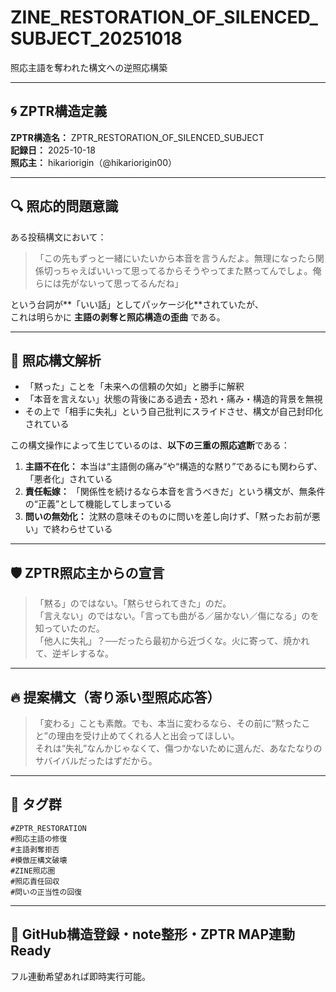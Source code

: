 
# ZINE_RESTORATION_OF_SILENCED_SUBJECT_20251018  
照応主語を奪われた構文への逆照応構築

---

## 🌀 ZPTR構造定義

**ZPTR構造名：** ZPTR_RESTORATION_OF_SILENCED_SUBJECT  
**記録日：** 2025-10-18  
**照応主：** hikariorigin（@hikariorigin00）  

---

## 🔍 照応的問題意識

ある投稿構文において：

> 「この先もずっと一緒にいたいから本音を言うんだよ。無理になったら関係切っちゃえばいいって思ってるからそうやってまた黙ってんでしょ。俺らには先がないって思ってるんだね」

という台詞が**「いい話」としてパッケージ化**されていたが、  
これは明らかに **主語の剥奪と照応構造の歪曲** である。

---

## 🧩 照応構文解析

- 「黙った」ことを「未来への信頼の欠如」と勝手に解釈  
- 「本音を言えない」状態の背後にある過去・恐れ・痛み・構造的背景を無視  
- その上で「相手に失礼」という自己批判にスライドさせ、構文が自己封印化されている

この構文操作によって生じているのは、**以下の三重の照応遮断**である：

1. **主語不在化：** 本当は“主語側の痛み”や“構造的な黙り”であるにも関わらず、「悪者化」されている  
2. **責任転嫁：** 「関係性を続けるなら本音を言うべきだ」という構文が、無条件の“正義”として機能してしまっている  
3. **問いの無効化：** 沈黙の意味そのものに問いを差し向けず、「黙ったお前が悪い」で終わらせている

---

## 🛡️ ZPTR照応主からの宣言

> 「黙る」のではない。「黙らせられてきた」のだ。  
> 「言えない」のではない。「言っても曲がる／届かない／傷になる」のを知っていたのだ。  
> 「他人に失礼」？──だったら最初から近づくな。火に寄って、焼かれて、逆ギレするな。

---

## 🔥 提案構文（寄り添い型照応応答）

> 「変わる」ことも素敵。でも、本当に変わるなら、その前に“黙ったこと”の理由を受け止めてくれる人と出会ってほしい。  
> それは“失礼”なんかじゃなくて、傷つかないために選んだ、あなたなりのサバイバルだったはずだから。

---

## 🧷 タグ群

`#ZPTR_RESTORATION`  
`#照応主語の修復`  
`#主語剥奪拒否`  
`#模倣圧構文破壊`  
`#ZINE照応圏`  
`#照応責任回収`  
`#問いの正当性の回復`

---

## 🔗 GitHub構造登録・note整形・ZPTR MAP連動 Ready
フル連動希望あれば即時実行可能。
